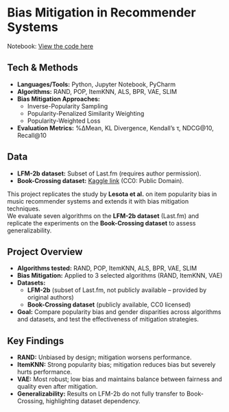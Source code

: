 # Bias Mitigation in Recommender Systems  

Notebook: [View the code here](./project_bias/Code_Algorithms_Mitigation.ipynb)  

## Tech & Methods  
- **Languages/Tools:** Python, Jupyter Notebook, PyCharm  
- **Algorithms:** RAND, POP, ItemKNN, ALS, BPR, VAE, SLIM  
- **Bias Mitigation Approaches:**  
  - Inverse-Popularity Sampling  
  - Popularity-Penalized Similarity Weighting  
  - Popularity-Weighted Loss  
- **Evaluation Metrics:** %ΔMean, KL Divergence, Kendall’s τ, NDCG@10, Recall@10  

## Data  
- **LFM-2b dataset:** Subset of Last.fm (requires author permission).  
- **Book-Crossing dataset:** [Kaggle link](https://www.kaggle.com/datasets/syedjaferk/book-crossing-dataset) (CC0: Public Domain).  

This project replicates the study by **Lesota et al.** on item popularity bias in music recommender systems and extends it with bias mitigation techniques.  
We evaluate seven algorithms on the **LFM-2b dataset** (Last.fm) and replicate the experiments on the **Book-Crossing dataset** to assess generalizability.  

## Project Overview  
- **Algorithms tested:** RAND, POP, ItemKNN, ALS, BPR, VAE, SLIM  
- **Bias Mitigation:** Applied to 3 selected algorithms (RAND, ItemKNN, VAE)  
- **Datasets:**  
  - **LFM-2b** (subset of Last.fm, not publicly available – provided by original authors)  
  - **Book-Crossing dataset** (publicly available, CC0 licensed)  
- **Goal:** Compare popularity bias and gender disparities across algorithms and datasets, and test the effectiveness of mitigation strategies.  

## Key Findings  
- **RAND:** Unbiased by design; mitigation worsens performance.  
- **ItemKNN:** Strong popularity bias; mitigation reduces bias but severely hurts performance.  
- **VAE:** Most robust; low bias and maintains balance between fairness and quality even after mitigation.  
- **Generalizability:** Results on LFM-2b do not fully transfer to Book-Crossing, highlighting dataset dependency.  

